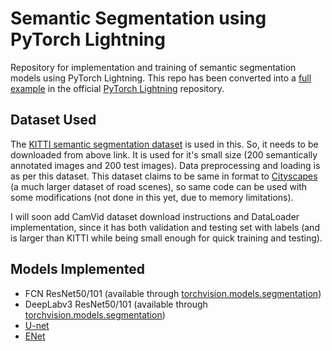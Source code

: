 # Semantic Segmentation using PyTorch Lightning
Repository for implementation and training of semantic segmentation models using PyTorch Lightning. This repo has been converted into a [full example](https://github.com/PyTorchLightning/pytorch-lightning/tree/master/pl_examples/full_examples/semantic_segmentation) in the official [PyTorch Lightning](https://github.com/PyTorchLightning/pytorch-lightning) repository.

## Dataset Used
The [KITTI semantic segmentation dataset](http://www.cvlibs.net/datasets/kitti/eval_semseg.php?benchmark=semantics2015) is used in this. So, it needs to be downloaded from above link. It is used for it's small size (200 semantically annotated images and 200 test images). Data preprocessing and loading is as per this dataset. This dataset claims to be same in format to [Cityscapes](https://www.cityscapes-dataset.com/) (a much larger dataset of road scenes), so same code can be used with some modifications (not done in this yet, due to memory limitations).

I will soon add CamVid dataset download instructions and DataLoader implementation, since it has both validation and testing set with labels (and is larger than KITTI while being small enough for quick training and testing).

## Models Implemented
- FCN ResNet50/101 (available through [torchvision.models.segmentation](https://pytorch.org/docs/stable/torchvision/models.html#semantic-segmentation))
- DeepLabv3 ResNet50/101 (available through [torchvision.models.segmentation](https://pytorch.org/docs/stable/torchvision/models.html#semantic-segmentation))
- [U-net](https://lmb.informatik.uni-freiburg.de/people/ronneber/u-net/)
- [ENet](https://arxiv.org/abs/1606.02147)
